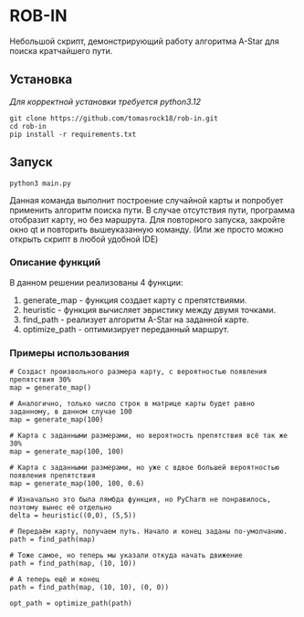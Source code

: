 # ROB-IN
Небольшой скрипт, демонстрирующий работу алгоритма A-Star для поиска кратчайшего пути.

## Установка
*Для корректной установки требуется python3.12*
```shell
git clone https://github.com/tomasrock18/rob-in.git
cd rob-in
pip install -r requirements.txt
```

## Запуск
```shell
python3 main.py
```
Данная команда выполнит построение случайной карты и попробует применить алгоритм поиска пути. В случае отсутствия пути, программа отобразит карту, но без маршрута. Для повторного запуска, закройте окно qt и повторить вышеуказанную команду. (Или же просто можно открыть скрипт в любой удобной IDE)

### Описание функций
В данном решении реализованы 4 функции:
1) generate_map - функция создает карту с препятствиями.
2) heuristic - функция вычисляет эвристику между двумя точками.
3) find_path - реализует алгоритм A-Star на заданной карте.
4) optimize_path - оптимизирует переданный маршрут.

### Примеры использования
```python3
# Создаст произвольного размера карту, с вероятностью появления препятствия 30%
map = generate_map() 

# Аналогично, только число строк в матрице карты будет равно заданному, в данном случае 100
map = generate_map(100)

# Карта с заданными размерами, но вероятность препятствия всё так же 30%
map = generate_map(100, 100)

# Карта с заданными размерами, но уже с вдвое большей вероятностью появления препятствия
map = generate_map(100, 100, 0.6)
```

```python3
# Изначально это была лямбда функция, но PyCharm не понравилось, поэтому вынес её отдельно
delta = heuristic((0,0), (5,5))
```

```python3
# Передаём карту, получаем путь. Начало и конец заданы по-умолчанию.
path = find_path(map)

# Тоже самое, но теперь мы указали откуда начать движение
path = find_path(map, (10, 10))

# А теперь ещё и конец
path = find_path(map, (10, 10), (0, 0))
```

```python3
opt_path = optimize_path(path)
```